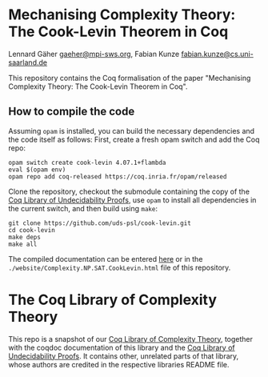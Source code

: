 # Mechanising Complexity Theory: The Cook-Levin Theorem in Coq
Lennard Gäher <gaeher@mpi-sws.org>, Fabian Kunze <fabian.kunze@cs.uni-saarland.de>

This repository contains the Coq formalisation of the paper "Mechanising Complexity Theory: The Cook-Levin Theorem in Coq".

## How to compile the code
Assuming `opam` is installed, you can build the necessary dependencies and the code itself as follows:
First, create a fresh opam switch and add the Coq repo:
````
opam switch create cook-levin 4.07.1+flambda
eval $(opam env)
opam repo add coq-released https://coq.inria.fr/opam/released
````

Clone the repository, checkout the submodule containing the copy of the [Coq Library of Undecidability Proofs](https://github.com/uds-psl/coq-library-undecidability), use `opam` to install all dependencies in the current switch, and then build using `make`:

````
git clone https://github.com/uds-psl/cook-levin.git
cd cook-levin
make deps
make all
````

The compiled documentation can be entered [here](https://uds-psl.github.io/cook-levin/website/Complexity.NP.SAT.CookLevin.html#CookLevin) or in the `./website/Complexity.NP.SAT.CookLevin.html` file of this repository.


# The Coq Library of Complexity Theory
This repo is a snapshot of our [Coq Library of Complexity Theory](https://github.com/uds-psl/coq-library-complexity), together with the coqdoc documentation of this library and the [Coq Library of Undecidability Proofs](https://github.com/uds-psl/coq-library-undecidability). It contains other, unrelated parts of that library, whose authors are credited in the respective libraries README file.

